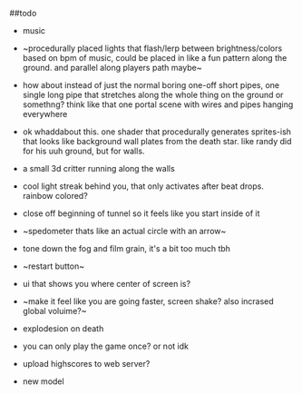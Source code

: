 ##todo

* music
* ~procedurally placed lights that flash/lerp between brightness/colors based on bpm of music, could be placed in like a fun pattern along the ground. and parallel along players path maybe~
* how about instead of just the normal boring one-off short pipes, one single long pipe that stretches along the whole thing on the ground or somethng? think like that one portal scene with wires and pipes hanging everywhere
* ok whaddabout this. one shader that procedurally generates sprites-ish that looks like background wall plates from the death star. like randy did for his uuh ground, but for walls. 
* a small 3d critter running along the walls 
* cool light streak behind you, that only activates after beat drops. rainbow colored?
* close off beginning of tunnel so it feels like you start inside of it
* ~spedometer thats like an actual circle with an arrow~
* tone down the fog and film grain, it's a bit too much tbh
* ~restart button~

* ui that shows you where center of screen is?

* ~make it feel like you are going faster, screen shake? also incrased global voluime?~
* explodesion on death

* you can only play the game once?  or not idk
* upload highscores to web server?
* new model
